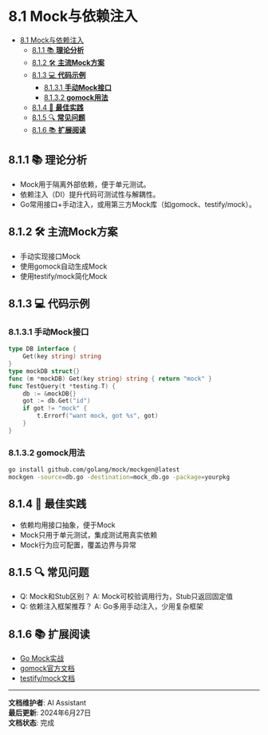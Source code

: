 # 8.1 Mock与依赖注入

<!-- TOC START -->
- [8.1 Mock与依赖注入](#81-mock与依赖注入)
  - [8.1.1 📚 **理论分析**](#811--理论分析)
  - [8.1.2 🛠️ **主流Mock方案**](#812-️-主流mock方案)
  - [8.1.3 💻 **代码示例**](#813--代码示例)
    - [8.1.3.1 **手动Mock接口**](#8131-手动mock接口)
    - [8.1.3.2 **gomock用法**](#8132-gomock用法)
  - [8.1.4 🎯 **最佳实践**](#814--最佳实践)
  - [8.1.5 🔍 **常见问题**](#815--常见问题)
  - [8.1.6 📚 **扩展阅读**](#816--扩展阅读)
<!-- TOC END -->

## 8.1.1 📚 **理论分析**

- Mock用于隔离外部依赖，便于单元测试。
- 依赖注入（DI）提升代码可测试性与解耦性。
- Go常用接口+手动注入，或用第三方Mock库（如gomock、testify/mock）。

## 8.1.2 🛠️ **主流Mock方案**

- 手动实现接口Mock
- 使用gomock自动生成Mock
- 使用testify/mock简化Mock

## 8.1.3 💻 **代码示例**

### 8.1.3.1 **手动Mock接口**

```go
type DB interface {
    Get(key string) string
}
type mockDB struct{}
func (m *mockDB) Get(key string) string { return "mock" }
func TestQuery(t *testing.T) {
    db := &mockDB{}
    got := db.Get("id")
    if got != "mock" {
        t.Errorf("want mock, got %s", got)
    }
}

```

### 8.1.3.2 **gomock用法**

```bash
go install github.com/golang/mock/mockgen@latest
mockgen -source=db.go -destination=mock_db.go -package=yourpkg

```

## 8.1.4 🎯 **最佳实践**

- 依赖均用接口抽象，便于Mock
- Mock只用于单元测试，集成测试用真实依赖
- Mock行为应可配置，覆盖边界与异常

## 8.1.5 🔍 **常见问题**

- Q: Mock和Stub区别？
  A: Mock可校验调用行为，Stub只返回固定值
- Q: 依赖注入框架推荐？
  A: Go多用手动注入，少用复杂框架

## 8.1.6 📚 **扩展阅读**

- [Go Mock实战](https://geektutu.com/post/hpg-golang-mock.html)
- [gomock官方文档](https://github.com/golang/mock)
- [testify/mock文档](https://pkg.go.dev/github.com/stretchr/testify/mock)

---

**文档维护者**: AI Assistant  
**最后更新**: 2024年6月27日  
**文档状态**: 完成
